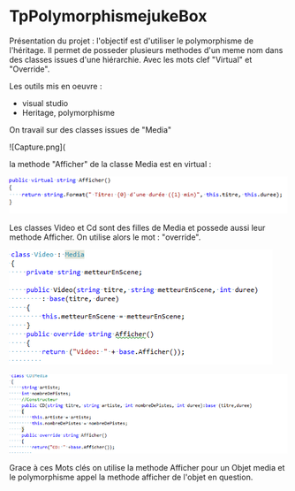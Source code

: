 # TpPolymorphismejukeBox

Présentation du projet : l'objectif est d'utiliser le polymorphisme de l'héritage. Il permet de posseder plusieurs methodes d'un meme nom dans des classes issues d'une hiérarchie. Avec les mots clef "Virtual" et "Override".

Les outils mis en oeuvre :
* visual studio
* Heritage, polymorphisme

On travail sur des classes issues de "Media"

![Capture.png](

la methode "Afficher" de la classe Media est en virtual :

![Capture.png](https://github.com/SamGdy/TpPolymorphismejukeBox/blob/master/Images/Methodemedia.PNG)

Les classes Video et Cd sont des filles de Media et possede aussi leur methode Afficher. On utilise alors le mot : "override".

![Capture.png](https://github.com/SamGdy/TpPolymorphismejukeBox/blob/master/Images/MethodeVideoMedia.PNG)

![Capture.png](https://github.com/SamGdy/TpPolymorphismejukeBox/blob/master/Images/MethodeCd.PNG)

Grace à ces Mots clés on utilise la methode Afficher pour un Objet media et le polymorphisme appel la methode afficher de l'objet en question. 

